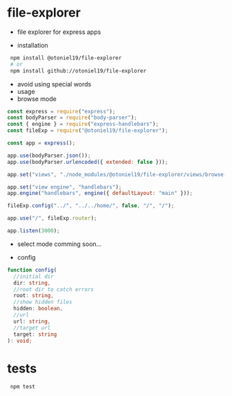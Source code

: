 # file-explorer

- file explorer for express apps

- installation

```sh
 npm install @otoniel19/file-explorer
 # or
 npm install github://otoniel19/file-explorer
```

- avoid using special words
- usage
- browse mode

```js
const express = require("express");
const bodyParser = require("body-parser");
const { engine } = require("express-handlebars");
const fileExp = require("@otoniel19/file-explorer");

const app = express();

app.use(bodyParser.json());
app.use(bodyParser.urlencoded({ extended: false }));

app.set("views", "./node_modules/@otoniel19/file-explorer/views/browse-mode/");

app.set("view engine", "handlebars");
app.engine("handlebars", engine({ defaultLayout: "main" }));

fileExp.config("../", "../../home/", false, "/", "/");

app.use("/", fileExp.router);

app.listen(3000);
```

- select mode comming soon...

- config

```ts
function config(
  //initial dir
  dir: string,
  //root dir to catch errors
  root: string,
  //show hidden files
  hidden: boolean,
  //url
  url: string,
  //target url
  target: string
): void;
```

# tests

```sh
 npm test
```

